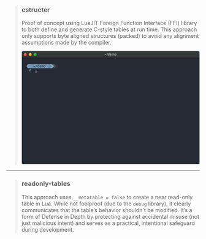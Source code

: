 > ### cstructer
> Proof of concept using LuaJIT Foreign Function Interface (FFI) library to both define and generate C-style tables at run time.
> This approach only supports byte aligned structures (packed) to avoid any alignment assumptions made by the compiler.
> <p align="center">
>  <img src="c-structer/.media/output.gif" width="640"/>
> </p>

---

> ### readonly-tables
> This approach uses `__metatable = false` to create a near read-only table in Lua. While not foolproof (due to the `debug` library), it clearly communicates that the table’s behavior shouldn't be modified.
> It’s a form of Defense in Depth by protecting against accidental misuse (not just malicious intent) and serves as a practical, intentional safeguard during development.
